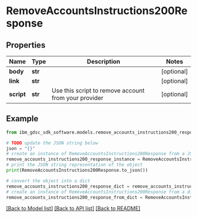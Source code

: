 # RemoveAccountsInstructions200Response


## Properties

Name | Type | Description | Notes
------------ | ------------- | ------------- | -------------
**body** | **str** |  | [optional] 
**link** | **str** |  | [optional] 
**script** | **str** | Use this script to remove account from your provider | [optional] 

## Example

```python
from ibm_gdsc_sdk_software.models.remove_accounts_instructions200_response import RemoveAccountsInstructions200Response

# TODO update the JSON string below
json = "{}"
# create an instance of RemoveAccountsInstructions200Response from a JSON string
remove_accounts_instructions200_response_instance = RemoveAccountsInstructions200Response.from_json(json)
# print the JSON string representation of the object
print(RemoveAccountsInstructions200Response.to_json())

# convert the object into a dict
remove_accounts_instructions200_response_dict = remove_accounts_instructions200_response_instance.to_dict()
# create an instance of RemoveAccountsInstructions200Response from a dict
remove_accounts_instructions200_response_from_dict = RemoveAccountsInstructions200Response.from_dict(remove_accounts_instructions200_response_dict)
```
[[Back to Model list]](../README.md#documentation-for-models) [[Back to API list]](../README.md#documentation-for-api-endpoints) [[Back to README]](../README.md)


